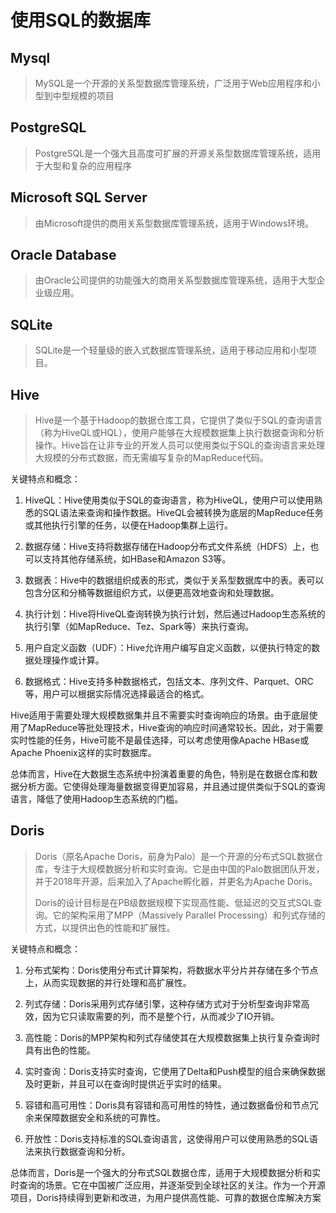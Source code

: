 # 使用SQL的数据库

## Mysql

> MySQL是一个开源的关系型数据库管理系统，广泛用于Web应用程序和小型到中型规模的项目

## PostgreSQL

> PostgreSQL是一个强大且高度可扩展的开源关系型数据库管理系统，适用于大型和复杂的应用程序

## Microsoft SQL Server

> 由Microsoft提供的商用关系型数据库管理系统，适用于Windows环境。

## Oracle Database

> 由Oracle公司提供的功能强大的商用关系型数据库管理系统，适用于大型企业级应用。

## SQLite

> SQLite是一个轻量级的嵌入式数据库管理系统，适用于移动应用和小型项目。

## Hive

> Hive是一个基于Hadoop的数据仓库工具，它提供了类似于SQL的查询语言（称为HiveQL或HQL），使用户能够在大规模数据集上执行数据查询和分析操作。Hive旨在让非专业的开发人员可以使用类似于SQL的查询语言来处理大规模的分布式数据，而无需编写复杂的MapReduce代码。

关键特点和概念：

1. HiveQL：Hive使用类似于SQL的查询语言，称为HiveQL，使用户可以使用熟悉的SQL语法来查询和操作数据。HiveQL会被转换为底层的MapReduce任务或其他执行引擎的任务，以便在Hadoop集群上运行。

2. 数据存储：Hive支持将数据存储在Hadoop分布式文件系统（HDFS）上，也可以支持其他存储系统，如HBase和Amazon S3等。

3. 数据表：Hive中的数据组织成表的形式，类似于关系型数据库中的表。表可以包含分区和分桶等数据组织方式，以便更高效地查询和处理数据。

4. 执行计划：Hive将HiveQL查询转换为执行计划，然后通过Hadoop生态系统的执行引擎（如MapReduce、Tez、Spark等）来执行查询。

5. 用户自定义函数（UDF）：Hive允许用户编写自定义函数，以便执行特定的数据处理操作或计算。

6. 数据格式：Hive支持多种数据格式，包括文本、序列文件、Parquet、ORC等，用户可以根据实际情况选择最适合的格式。

Hive适用于需要处理大规模数据集并且不需要实时查询响应的场景。由于底层使用了MapReduce等批处理技术，Hive查询的响应时间通常较长。因此，对于需要实时性能的任务，Hive可能不是最佳选择，可以考虑使用像Apache HBase或Apache Phoenix这样的实时数据库。

总体而言，Hive在大数据生态系统中扮演着重要的角色，特别是在数据仓库和数据分析方面。它使得处理海量数据变得更加容易，并且通过提供类似于SQL的查询语言，降低了使用Hadoop生态系统的门槛。

## Doris

> Doris（原名Apache Doris，前身为Palo）是一个开源的分布式SQL数据仓库，专注于大规模数据分析和实时查询。它是由中国的Palo数据团队开发，并于2018年开源，后来加入了Apache孵化器，并更名为Apache Doris。
> 
> Doris的设计目标是在PB级数据规模下实现高性能、低延迟的交互式SQL查询。它的架构采用了MPP（Massively Parallel Processing）和列式存储的方式，以提供出色的性能和扩展性。

关键特点和概念：

1. 分布式架构：Doris使用分布式计算架构，将数据水平分片并存储在多个节点上，从而实现数据的并行处理和高扩展性。

2. 列式存储：Doris采用列式存储引擎，这种存储方式对于分析型查询非常高效，因为它只读取需要的列，而不是整个行，从而减少了IO开销。

3. 高性能：Doris的MPP架构和列式存储使其在大规模数据集上执行复杂查询时具有出色的性能。

4. 实时查询：Doris支持实时查询，它使用了Delta和Push模型的组合来确保数据及时更新，并且可以在查询时提供近乎实时的结果。

5. 容错和高可用性：Doris具有容错和高可用性的特性，通过数据备份和节点冗余来保障数据安全和系统的可靠性。

6. 开放性：Doris支持标准的SQL查询语言，这使得用户可以使用熟悉的SQL语法来执行数据查询和分析。

总体而言，Doris是一个强大的分布式SQL数据仓库，适用于大规模数据分析和实时查询的场景。它在中国被广泛应用，并逐渐受到全球社区的关注。作为一个开源项目，Doris持续得到更新和改进，为用户提供高性能、可靠的数据仓库解决方案
